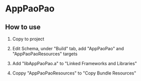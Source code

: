 # AppPaoPao


## How to use

1. Copy to project

2. Edit Schema, under "Build" tab, add "AppPaoPao" and
"AppPaoPaoResources" targets

3. Add "libAppPaoPao.a" to "Linked Frameworks and Libraries"

4. Coppy "AppPaoPaoResources" to "Copy Bundle Resources"
